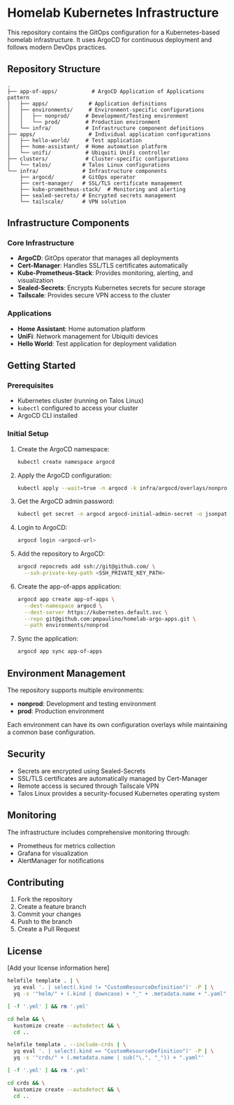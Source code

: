 # Homelab Kubernetes Infrastructure

This repository contains the GitOps configuration for a Kubernetes-based homelab infrastructure. It uses ArgoCD for continuous deployment and follows modern DevOps practices.

## Repository Structure

```
.
├── app-of-apps/           # ArgoCD Application of Applications pattern
│   ├── apps/             # Application definitions
│   ├── environments/     # Environment-specific configurations
│   │   ├── nonprod/     # Development/Testing environment
│   │   └── prod/        # Production environment
│   └── infra/           # Infrastructure component definitions
├── apps/                 # Individual application configurations
│   ├── hello-world/     # Test application
│   ├── home-assistant/  # Home automation platform
│   └── unifi/           # Ubiquiti UniFi controller
├── clusters/            # Cluster-specific configurations
│   └── talos/          # Talos Linux configurations
└── infra/              # Infrastructure components
    ├── argocd/         # GitOps operator
    ├── cert-manager/   # SSL/TLS certificate management
    ├── kube-prometheus-stack/  # Monitoring and alerting
    ├── sealed-secrets/ # Encrypted secrets management
    └── tailscale/      # VPN solution
```

## Infrastructure Components

### Core Infrastructure
- **ArgoCD**: GitOps operator that manages all deployments
- **Cert-Manager**: Handles SSL/TLS certificates automatically
- **Kube-Prometheus-Stack**: Provides monitoring, alerting, and visualization
- **Sealed-Secrets**: Encrypts Kubernetes secrets for secure storage
- **Tailscale**: Provides secure VPN access to the cluster

### Applications
- **Home Assistant**: Home automation platform
- **UniFi**: Network management for Ubiquiti devices
- **Hello World**: Test application for deployment validation

## Getting Started

### Prerequisites
- Kubernetes cluster (running on Talos Linux)
- `kubectl` configured to access your cluster
- ArgoCD CLI installed

### Initial Setup
1. Create the ArgoCD namespace:
   ```bash
   kubectl create namespace argocd
   ```

2. Apply the ArgoCD configuration:
   ```bash
   kubectl apply --wait=true -n argocd -k infra/argocd/overlays/nonprod
   ```

3. Get the ArgoCD admin password:
   ```bash
   kubectl get secret -n argocd argocd-initial-admin-secret -o jsonpath="{.data.password}" | base64 -d
   ```

4. Login to ArgoCD:
   ```bash
   argocd login <argocd-url>
   ```

5. Add the repository to ArgoCD:
   ```bash
   argocd repocreds add ssh://git@github.com/ \
     --ssh-private-key-path <SSH_PRIVATE_KEY_PATH>
   ```

6. Create the app-of-apps application:
   ```bash
   argocd app create app-of-apps \
     --dest-namespace argocd \
     --dest-server https://kubernetes.default.svc \
     --repo git@github.com:pmpaulino/homelab-argo-apps.git \
     --path environments/nonprod
   ```

7. Sync the application:
   ```bash
   argocd app sync app-of-apps
   ```

## Environment Management

The repository supports multiple environments:
- **nonprod**: Development and testing environment
- **prod**: Production environment

Each environment can have its own configuration overlays while maintaining a common base configuration.

## Security

- Secrets are encrypted using Sealed-Secrets
- SSL/TLS certificates are automatically managed by Cert-Manager
- Remote access is secured through Tailscale VPN
- Talos Linux provides a security-focused Kubernetes operating system

## Monitoring

The infrastructure includes comprehensive monitoring through:
- Prometheus for metrics collection
- Grafana for visualization
- AlertManager for notifications

## Contributing

1. Fork the repository
2. Create a feature branch
3. Commit your changes
4. Push to the branch
5. Create a Pull Request

## License

[Add your license information here]

```bash
helmfile template . | \
  yq eval '. | select(.kind != "CustomResourceDefinition")' -P | \
  yq -s '"helm/" + (.kind | downcase) + "_" + .metadata.name + ".yaml"'

[ -f '.yml' ] && rm '.yml'

cd helm && \
  kustomize create --autodetect && \
  cd ..
```

```bash
helmfile template . --include-crds | \
  yq eval '. | select(.kind == "CustomResourceDefinition")' -P | \
  yq -s '"crds/" + (.metadata.name | sub("\.", "_")) + ".yaml"'

[ -f '.yml' ] && rm '.yml'

cd crds && \
  kustomize create --autodetect && \
  cd ..
```
